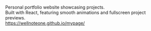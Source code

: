 Personal portfolio website showcasing projects.<br/>
Built with React, featuring smooth animations and fullscreen project previews.<br/>
https://wellnoteone.github.io/mypage/
